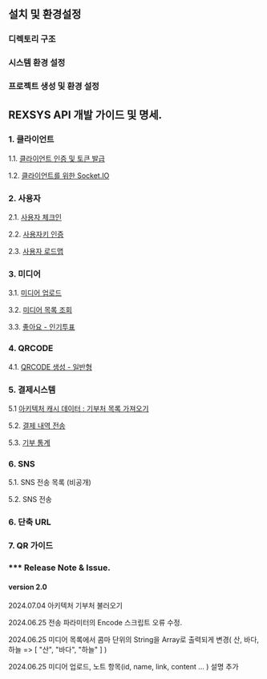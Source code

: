 
## 설치 및 환경설정

### 디렉토리 구조

### 시스템 환경 설정
### 프로젝트 생성 및 환경 설정

## REXSYS API 개발 가이드 및 명세.

### 1. 클라이언트

1.1. [클라이언트 인증 및 토큰 발급](https://github.com/digimixnet2/rexsys.docs/blob/main/api/api.client.certificate.md)

1.2. [클라이언트를 위한 Socket.IO](https://github.com/digimixnet2/rexsys.docs/blob/main/api/api.client.socketio.md)

### 2. 사용자

2.1. [사용자 체크인](https://github.com/digimixnet2/rexsys.docs/blob/main/api/api.user_event_checkin.md)

2.2. [사용자키 인증](https://github.com/digimixnet2/rexsys.docs/blob/main/api/api.user_event_certificate.md)

2.3. [사용자 로드맵](https://github.com/digimixnet2/rexsys.docs/blob/main/api/api.user_event_roadmap.md)


### 3. 미디어

3.1. [미디어 업로드](https://github.com/digimixnet2/rexsys.docs/blob/main/api/api.media.upload.md)

3.2. [미디어 목록 조회](https://github.com/digimixnet2/rexsys.docs/blob/main/api/api.media.list.md)

3.3. [좋아요 - 인기투표](https://github.com/digimixnet2/rexsys.docs/blob/main/api/api.media.like.md)

### 4. QRCODE

4.1. [QRCODE 생성 - 일반형](https://github.com/digimixnet2/rexsys.docs/blob/main/api/api.qrcode.maker.noraml.md)


### 5. 결제시스템

5.1  [아키텍처 캐시 데이터 : 기부처 목록 가져오기](https://github.com/digimixnet2/rexsys.docs/blob/main/api/api.architecture.cache.md)

5.2. [결제 내역 전송](https://github.com/digimixnet2/rexsys.docs/blob/main/api/api.payment.process.md)

5.3. [기부 통계](https://github.com/digimixnet2/rexsys.docs/blob/main/api/api.payment.statistics.md)


### 6. SNS

5.1. SNS 전송 목록 (비공개)

5.2. SNS 전송
  
### 6. 단축 URL

### 7. QR 가이드

### *** Release Note & Issue.

#### version 2.0

2024.07.04 아키텍처 기부처 불러오기

2024.06.25 전송 파라미터의 Encode 스크립트 오류 수정.

2024.06.25 미디어 목록에서 콤마 단위의 String을 Array로 출력되게 변경( 산, 바다, 하늘 => [ "산", "바다", "하늘" ] )

2024.06.25 미디어 업로드, 노트 항목(id, name, link, content ... ) 설명 추가




